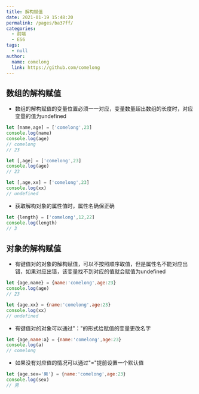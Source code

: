 ```yaml
---
title: 解构赋值
date: 2021-01-19 15:48:20
permalink: /pages/ba37ff/
categories: 
  - 前端
  - ES6
tags: 
  - null
author: 
  name: comelong
  link: https://github.com/comelong
---
```


## 数组的解构赋值
- 数组的解构赋值的变量位置必须一一对应，变量数量超出数组的长度时，对应变量的值为undefined
```js
let [name,age] = ['comelong',23]
console.log(name)
console.log(age)
// comelong
// 23
```
```js
let [,age] = ['comelong',23]
console.log(age)
// 23
```
```js
let [,age,xx] = ['comelong',23]
console.log(xx)
// undefined
```
- 获取解构对象的属性值时，属性名确保正确
```js
let {length} = ['comelong',12,22]
console.log(length)
// 3
```
## 对象的解构赋值
- 有键值对的对象的解构赋值，可以不按照顺序取值，但是属性名不能对应出错，如果对应出错，该变量找不到对应的值就会赋值为undefined
```js
let {age,name} = {name:'comelong',age:23}
console.log(age)
// 23
```
```js
let {age,xx} = {name:'comelong',age:23}
console.log(xx)
// undefined
```
- 有键值对的对象可以通过"："的形式给赋值的变量更改名字
```js
let {age,name:a} = {name:'comelong',age:23}
console.log(a)
// comelong
```
- 如果没有对应值的情况可以通过"="提前设置一个默认值
```js
let {age,sex='男'} = {name:'comelong',age:23}
console.log(sex)
// 男
```